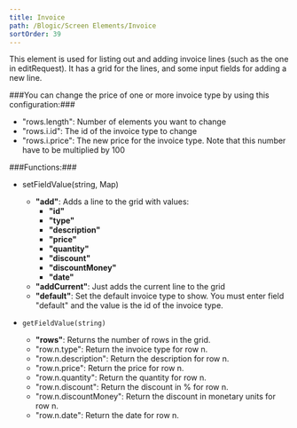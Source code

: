 ```yaml
---
title: Invoice
path: /Blogic/Screen Elements/Invoice
sortOrder: 39
---
```


This element is used for listing out and adding invoice lines (such as the one in editRequest). It has a grid for the lines, and some input fields for adding a new line.



###You can change the price of one or more invoice type by using this configuration:###


 - "rows.length": Number of elements you want to change
 - "rows.i.id": The id of the invoice type to change
 - "rows.i.price": The new price for the invoice type. Note that this number have to be multiplied by 100




###Functions:###


 - setFieldValue(string, Map)
     - <b>"add"</b>: Adds a line to the grid with values:
        - <b>"id"</b>
        - <b>"type"</b>
        - <b>"description"</b>
        - <b>"price"</b>
        - <b>"quantity"</b>
        - <b>"discount"</b>
        - <b>"discountMoney"</b>
        - <b>"date"</b>
     - <b>"addCurrent"</b>: Just adds the current line to the grid
     - <b>"default"</b>: Set the default invoice type to show. You must enter field "default" and the value is the id of the invoice type.



 - `getFieldValue(string)`
    - <b>"rows"</b>: Returns the number of rows in the grid.
    - "row.n.type": Return the invoice type for row n.
    - "row.n.description": Return the description for row n.
    - "row.n.price": Return the price for row n.
    - "row.n.quantity": Return the quantity for row n.
    - "row.n.discount": Return the discount in % for row n.
    - "row.n.discountMoney": Return the discount in monetary units for row n.
    - "row.n.date": Return the date for row n.



